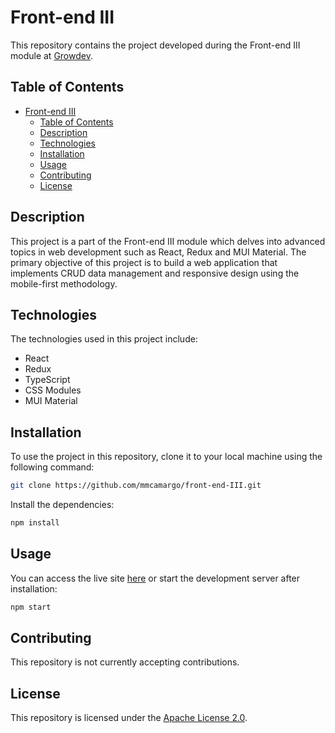 # Front-end III

This repository contains the project developed during the Front-end III module at [Growdev](https://www.growdev.com.br/).

## Table of Contents

-   [Front-end III](#front-end-iii)
    -   [Table of Contents](#table-of-contents)
    -   [Description](#description)
    -   [Technologies](#technologies)
    -   [Installation](#installation)
    -   [Usage](#usage)
    -   [Contributing](#contributing)
    -   [License](#license)

## Description

This project is a part of the Front-end III module which delves into advanced topics in web development such as React, Redux and MUI Material. The primary objective of this project is to build a web application that implements CRUD data management and responsive design using the mobile-first methodology.

## Technologies

The technologies used in this project include:

-   React
-   Redux
-   TypeScript
-   CSS Modules
-   MUI Material

## Installation

To use the project in this repository, clone it to your local machine using the following command:

```bash
git clone https://github.com/mmcamargo/front-end-III.git
```

Install the dependencies:

```bash
npm install
```

## Usage

You can access the live site [here](mm-front-end-iii.vercel.app) or start the development server after installation:

```bash
npm start
```

## Contributing

This repository is not currently accepting contributions.

## License

This repository is licensed under the [Apache License 2.0](https://opensource.org/licenses/Apache-2.0).
